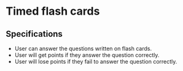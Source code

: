 # Timed flash cards

## Specifications
* User can answer the questions written on flash cards.
* User will get points if they answer the question correctly.
* User will lose points if they fail to answer the question correctly.